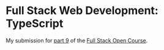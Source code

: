 # Full Stack Web Development: TypeScript

My submission for [part 9](https://fullstackopen.com/en/part9) of the [Full Stack Open Course](https://fullstackopen.com/en/).
